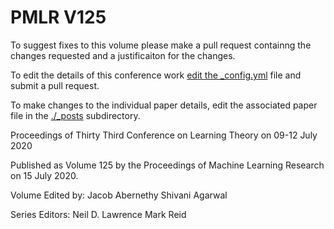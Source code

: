 # PMLR V125

To suggest fixes to this volume please make a pull request containng the changes requested and a justificaiton for the changes.

To edit the details of this conference work [edit the _config.yml](./_config.yml) file and submit a pull request.

To make changes to the individual paper details, edit the associated paper file in the [./_posts](./_posts) subdirectory.

Proceedings of Thirty Third Conference on Learning Theory on 09-12 July 2020

Published as Volume 125 by the Proceedings of Machine Learning Research on 15 July 2020.

Volume Edited by:
  Jacob Abernethy
  Shivani Agarwal

Series Editors:
  Neil D. Lawrence
  Mark Reid
